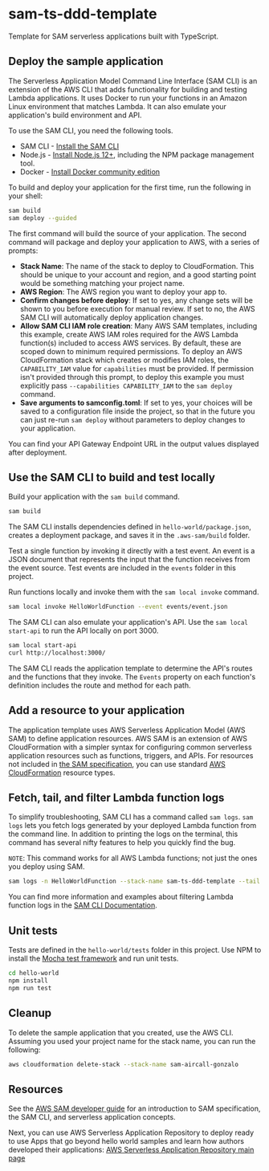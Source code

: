 # sam-ts-ddd-template

Template for SAM serverless applications built with TypeScript.

## Deploy the sample application

The Serverless Application Model Command Line Interface (SAM CLI) is an extension of the AWS CLI
that adds functionality for building and testing Lambda applications. It uses Docker to run your
functions in an Amazon Linux environment that matches Lambda. It can also emulate your application's
build environment and API.

To use the SAM CLI, you need the following tools.

- SAM CLI -
  [Install the SAM CLI](https://docs.aws.amazon.com/serverless-application-model/latest/developerguide/serverless-sam-cli-install.html)
- Node.js - [Install Node.js 12+](https://nodejs.org/en/), including the NPM package management tool.
- Docker -
  [Install Docker community edition](https://hub.docker.com/search/?type=edition&offering=community)

To build and deploy your application for the first time, run the following in your shell:

```bash
sam build
sam deploy --guided
```

The first command will build the source of your application. The second command will package and
deploy your application to AWS, with a series of prompts:

- **Stack Name**: The name of the stack to deploy to CloudFormation. This should be unique to your
  account and region, and a good starting point would be something matching your project name.
- **AWS Region**: The AWS region you want to deploy your app to.
- **Confirm changes before deploy**: If set to yes, any change sets will be shown to you before
  execution for manual review. If set to no, the AWS SAM CLI will automatically deploy application
  changes.
- **Allow SAM CLI IAM role creation**: Many AWS SAM templates, including this example, create AWS
  IAM roles required for the AWS Lambda function(s) included to access AWS services. By default,
  these are scoped down to minimum required permissions. To deploy an AWS CloudFormation stack which
  creates or modifies IAM roles, the `CAPABILITY_IAM` value for `capabilities` must be provided. If
  permission isn't provided through this prompt, to deploy this example you must explicitly pass
  `--capabilities CAPABILITY_IAM` to the `sam deploy` command.
- **Save arguments to samconfig.toml**: If set to yes, your choices will be saved to a configuration
  file inside the project, so that in the future you can just re-run `sam deploy` without parameters
  to deploy changes to your application.

You can find your API Gateway Endpoint URL in the output values displayed after deployment.

## Use the SAM CLI to build and test locally

Build your application with the `sam build` command.

```bash
sam build
```

The SAM CLI installs dependencies defined in `hello-world/package.json`, creates a deployment
package, and saves it in the `.aws-sam/build` folder.

Test a single function by invoking it directly with a test event. An event is a JSON document that
represents the input that the function receives from the event source. Test events are included in
the `events` folder in this project.

Run functions locally and invoke them with the `sam local invoke` command.

```bash
sam local invoke HelloWorldFunction --event events/event.json
```

The SAM CLI can also emulate your application's API. Use the `sam local start-api` to run the API
locally on port 3000.

```bash
sam local start-api
curl http://localhost:3000/
```

The SAM CLI reads the application template to determine the API's routes and the functions that they
invoke. The `Events` property on each function's definition includes the route and method for each
path.

## Add a resource to your application

The application template uses AWS Serverless Application Model (AWS SAM) to define application
resources. AWS SAM is an extension of AWS CloudFormation with a simpler syntax for configuring
common serverless application resources such as functions, triggers, and APIs. For resources not
included in
[the SAM specification](https://github.com/awslabs/serverless-application-model/blob/master/versions/2016-10-31.md),
you can use standard
[AWS CloudFormation](https://docs.aws.amazon.com/AWSCloudFormation/latest/UserGuide/aws-template-resource-type-ref.html)
resource types.

## Fetch, tail, and filter Lambda function logs

To simplify troubleshooting, SAM CLI has a command called `sam logs`. `sam logs` lets you fetch logs
generated by your deployed Lambda function from the command line. In addition to printing the logs
on the terminal, this command has several nifty features to help you quickly find the bug.

`NOTE`: This command works for all AWS Lambda functions; not just the ones you deploy using SAM.

```bash
sam logs -n HelloWorldFunction --stack-name sam-ts-ddd-template --tail
```

You can find more information and examples about filtering Lambda function logs in the
[SAM CLI Documentation](https://docs.aws.amazon.com/serverless-application-model/latest/developerguide/serverless-sam-cli-logging.html).

## Unit tests

Tests are defined in the `hello-world/tests` folder in this project. Use NPM to install the
[Mocha test framework](https://mochajs.org/) and run unit tests.

```bash
cd hello-world
npm install
npm run test
```

## Cleanup

To delete the sample application that you created, use the AWS CLI. Assuming you used your project
name for the stack name, you can run the following:

```bash
aws cloudformation delete-stack --stack-name sam-aircall-gonzalo
```

## Resources

See the
[AWS SAM developer guide](https://docs.aws.amazon.com/serverless-application-model/latest/developerguide/what-is-sam.html)
for an introduction to SAM specification, the SAM CLI, and serverless application concepts.

Next, you can use AWS Serverless Application Repository to deploy ready to use Apps that go beyond
hello world samples and learn how authors developed their applications:
[AWS Serverless Application Repository main page](https://aws.amazon.com/serverless/serverlessrepo/)
